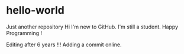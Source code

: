 # hello-world
Just another repository
Hi I'm new to GitHub.
I'm still a student.
Happy Programming !

Editing after 6 years !!!
Adding a commit online.
